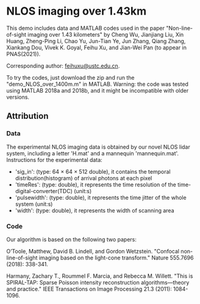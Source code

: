 # NLOS imaging over 1.43km

This demo includes data and MATLAB codes used in the paper "Non-line-of-sight imaging over 1.43 kilometers" by Cheng Wu, Jianjiang Liu, Xin Huang, Zheng-Ping Li, Chao Yu, Jun-Tian Ye, Jun Zhang, Qiang Zhang, Xiankang Dou, Vivek K. Goyal, Feihu Xu, and Jian-Wei Pan (to appear in PNAS(2021)).

Corresponding author: feihuxu@ustc.edu.cn.

To try the codes, just download the zip and run the "demo_NLOS_over_1400m.m" in MATLAB. Warning: the code was tested using MATLAB 2018a and 2018b, and it might be incompatible with older versions.

## Attribution

### Data

The experimental NLOS imaging data is obtained by our novel NLOS lidar system, including a letter 'H.mat' and a mannequin 'mannequin.mat'.
Instructions for the experimental data:

- 'sig_in': (type: 64 $\times$ 64 $\times$ 512 double), it contains the temporal distribution(histogram) of arrival photons at each pixel
- 'timeRes': (type: double), it represents the time resolution of the time-digital-converter(TDC) (unit:s)
- 'pulsewidth': (type: double), it represents the time jitter of the whole system (unit:s)
- 'width': (type: double), it represents the width of scanning area

### Code

Our algorithm is based on the following two papers:

O’Toole, Matthew, David B. Lindell, and Gordon Wetzstein. "Confocal non-line-of-sight imaging based on the light-cone transform." Nature 555.7696 (2018): 338-341.

Harmany, Zachary T., Roummel F. Marcia, and Rebecca M. Willett. "This is SPIRAL-TAP: Sparse Poisson intensity reconstruction algorithms—theory and practice." IEEE Transactions on Image Processing 21.3 (2011): 1084-1096.
